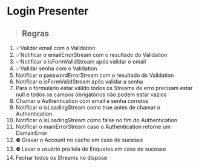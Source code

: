 # Login Presenter

> ## Regras
1. ✅Validar email com o Validation
2. ✅Notificar o emailErrorStream com o resultado do Validation
3. ✅Notificar o isFormValidStream após validar o email
4. ✅Validar senha com o Validation
5. Notificar o passwordErrorStream com o resultado do Validation
6. Notificar o isFormValidStream após validar a senha
7. Para o formulário estar válido todos os Streams de erro precisam estar null e todos os campos obrigatórios não podem estar vazios
8. Chamar o Authentication com email e senha corretos
9. Notificar o isLoadingStream como true antes de chamar o Authentication
10. Notificar o isLoadingStream como false no fim do Authentication
11. Notificar o mainErrorStream caso o Authentication retorne um DomainError
12. ⛔️ Gravar o Account no cache em caso de sucesso
13. ⛔️ Levar o usuário pra tela de Enquetes em caso de sucesso
14. Fechar todos os Streams no dispose